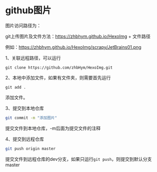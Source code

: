 # github图片

图片访问路径为：

 git上传图片及文件方法：https://zhbhym.github.io/HexoImg + 文件路径
 
例如：https://zhbhym.github.io/HexoImg/scrapy/JetBrains01.png

1、关联远程路径，可以运行 

```
git clone https://github.com/zhbHym/HexoImg.git
```

2、本地中添加文件，如果有文件夹，则需要首先运行 
```
git add .
```
添加文件。

3、提交到本地仓库
``` bash
git commit -m "添加图片"
```
提交文件到本地仓库，-m后面为提交文件的注释

4、提交到远程仓库
```bash
git push origin master
```
提交文件到远程仓库的dev分支，如果只运行``git push``，则提交到默认分支master
